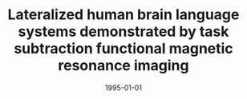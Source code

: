 ---
title: "Lateralized human brain language systems demonstrated by task subtraction functional magnetic resonance imaging"
date: 1995-01-01
authors_string: J. Binder, S. Rao, T. Hammeke, J. Frost, Peter Bandettini, A. Jesmanowicz, J. Hyde
authors:
   - J. Binder
   - S. Rao
   - T. Hammeke
   - J. Frost
   - Peter Bandettini
   - A. Jesmanowicz
   - J. Hyde
author_ids:
   - patrick_frost-bellgowan
   - peter_bandettini
journal: 'Archives of Neurology'
volume: 52
issue: 
pages: 593-601
book_title: ''
publisher: ''
abstract: ''
project_id: 
paper_url: 
doi: 
data_loc: ''
code_loc: ''
file: '/assets/publications//assets/publications/'
file_name: '/assets/publications/'
type: journal_article
pub_str: ' (1995) Archives of Neurology 52: 593-601'
layout: publication 
---